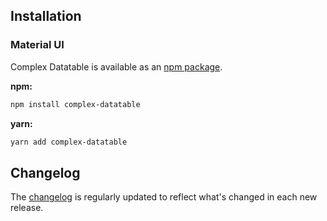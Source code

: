 ## Installation

### Material UI

Complex Datatable is available as an [npm package](https://www.npmjs.com/package/complex-datatable).

**npm:**

```sh
npm install complex-datatable
```

**yarn:**

```sh
yarn add complex-datatable
```

## Changelog

The [changelog](https://github.com/huyenph/complex-datatable/releases) is regularly updated to reflect what's changed in each new release.
